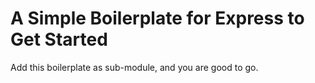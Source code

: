 # A Simple Boilerplate for Express to Get Started
Add this boilerplate as sub-module, and you are good to go.
